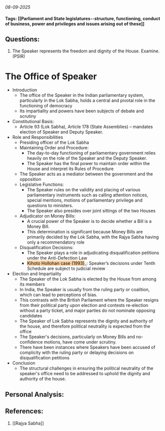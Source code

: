 *08-09-2025*
#### Tags: [[Parliament and State legislatures--structure, functioning, conduct of business, power and privileges and issues arising out of these]]


## Questions:

1. The Speaker represents the freedom and dignity of the House. Examine. (PSIR)

# The Office of Speaker

- Introduction
	- The office of the Speaker in the Indian parliamentary system, particularly in the Lok Sabha, holds a central and pivotal role in the functioning of democracy
	- Its impartiality and powers have been subjects of debate and scrutiny
- Constitutional Basis: 
	- Article 93 (Lok Sabha), Article 178 (State Assemblies) – mandates election of Speaker and Deputy Speaker.
- Role and Responsibilities
	- Presiding officer of the Lok Sabha
	- Maintaining Order and Procedure: 
		- The day-to-day functioning of parliamentary government relies heavily on the role of the Speaker and the Deputy Speaker. 
		- The Speaker has the final power to maintain order within the House and interpret its Rules of Procedure
	- The Speaker acts as a mediator between the government and the opposition
	- Legislative Functions: 
		- The Speaker rules on the validity and placing of various parliamentary instruments such as calling attention notices, special mentions, motions of parliamentary privilege and questions to ministers. 
		- The Speaker also presides over joint sittings of the two Houses
	- Adjudicator on Money Bills: 
		- A crucial power of the Speaker is to decide whether a Bill is a Money Bill. 
		- This determination is significant because Money Bills are primarily decided by the Lok Sabha, with the Rajya Sabha having only a recommendatory role
	- Disqualification Decisions: 
		- The Speaker plays a role in adjudicating disqualification petitions under the Anti-Defection Law
		- <mark style="background: #FFB86CA6;">Kihoto Hollohan case (1993)</mark>_: Speaker’s decisions under Tenth Schedule are subject to judicial review
- Election and Impartiality
	- The Speaker of the Lok Sabha is elected by the House from among its members
	- In India, the Speaker is usually from the ruling party or coalition, which can lead to perceptions of bias. 
	- This contrasts with the British Parliament where the Speaker resigns from their political party upon election and contests re-election without a party ticket, and major parties do not nominate opposing candidates
	- The Speaker of Lok Sabha represents the dignity and authority of the house, and therefore political neutrality is expected from the office
	- The Speaker's decisions, particularly on Money Bills and no-confidence motions, have come under scrutiny. 
	- There have been instances where Speakers have been accused of complicity with the ruling party or delaying decisions on disqualification petitions
- Conclusion
	- The structural challenges in ensuring the political neutrality of the speaker's office need to be addressed to uphold the dignity and authority of the house. 




## Personal Analysis:


## References:

1. [[Rajya Sabha]]